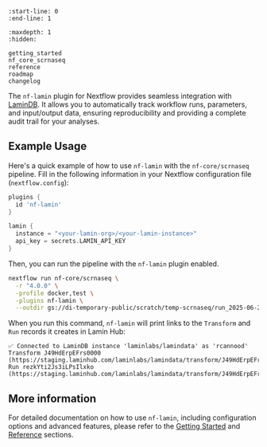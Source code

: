 ```{include} ../README.md
:start-line: 0
:end-line: 1
```

```{toctree}
:maxdepth: 1
:hidden:

getting_started
nf_core_scrnaseq
reference
roadmap
changelog
```

The `nf-lamin` plugin for Nextflow provides seamless integration with [LaminDB](https://github.com/laminlabs/lamindb).
It allows you to automatically track workflow runs, parameters, and input/output data, ensuring reproducibility and providing a complete audit trail for your analyses.

## Example Usage

Here's a quick example of how to use `nf-lamin` with the `nf-core/scrnaseq` pipeline. Fill in the following information in your Nextflow configuration file (`nextflow.config`):

```groovy
plugins {
  id 'nf-lamin'
}

lamin {
  instance = "<your-lamin-org>/<your-lamin-instance>"
  api_key = secrets.LAMIN_API_KEY
}
```

Then, you can run the pipeline with the `nf-lamin` plugin enabled.

```bash
nextflow run nf-core/scrnaseq \
  -r "4.0.0" \
  -profile docker,test \
  -plugins nf-lamin \
  --outdir gs://di-temporary-public/scratch/temp-scrnaseq/run_2025-06-23
```

When you run this command, `nf-lamin` will print links to the `Transform` and `Run` records it creates in Lamin Hub:

```
✅ Connected to LaminDB instance 'laminlabs/lamindata' as 'rcannood'
Transform J49HdErpEFrs0000 (https://staging.laminhub.com/laminlabs/lamindata/transform/J49HdErpEFrs0000)
Run rezkYti2Js3iLPsIlxko (https://staging.laminhub.com/laminlabs/lamindata/transform/J49HdErpEFrs0000/rezkYti2Js3iLPsIlxko)
```

## More information

For detailed documentation on how to use `nf-lamin`, including configuration options and advanced features, please refer to the [Getting Started](getting_started.ipynb) and [Reference](reference.md) sections.
